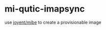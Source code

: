 mi-qutic-imapsync
===============

use [joyent/mibe](https://github.com/joyent/mibe) to create a provisionable image
